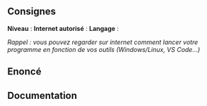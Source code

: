 ## Consignes

**Niveau** :
**Internet autorisé** :
**Langage** :

_Rappel : vous pouvez regarder sur internet comment lancer votre programme en fonction de vos outils (Windows/Linux, VS Code...)_
## Enoncé


## Documentation

